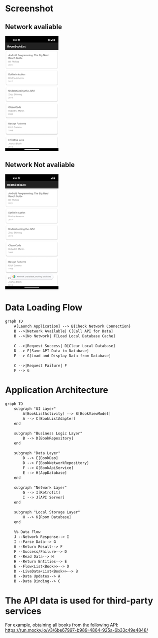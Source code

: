 # Screenshot

## Network avaliable
![Network avaliable](https://github.com/ladmini/RoomBookList/blob/main/screenshot/network_ok.png)

## Network Not avaliable
![Network Not avaliable](https://github.com/ladmini/RoomBookList/blob/main/screenshot/network_ng.png)

# Data Loading Flow

```mermaid
graph TD
    A[Launch Application] --> B{Check Network Connection}
    B -->|Network Available| C[Call API for Data]
    B -->|No Network| F[Load Local Database Cache]
    
    C -->|Request Success| D[Clear Local Database]
    D --> E[Save API Data to Database]
    E --> G[Load and Display Data from Database]
    
    C -->|Request Failure| F
    F --> G
```

# Application Architecture

```mermaid
graph TD
    subgraph "UI Layer"
        A[BookListActivity] --> B[BookViewModel]
        A --> C[BookListAdapter]
    end
    
    subgraph "Business Logic Layer"
        B --> D[BookRepository]
    end
    
    subgraph "Data Layer"
        D --> E[BookDao]
        D --> F[BookNetworkRepository]
        F --> G[BookApiService]
        E --> H[AppDatabase]
    end
    
    subgraph "Network Layer"
        G --> I[Retrofit]
        I --> J[API Server]
    end
    
    subgraph "Local Storage Layer"
        H --> K[Room Database]
    end
    
    %% Data Flow
    J --Network Response--> I
    I --Parse Data--> G
    G --Return Result--> F
    F --Success/Failure--> D
    K --Read Data--> H
    H --Return Entities--> E
    E --Flow<List<Book>>--> D
    D --LiveData<List<Book>>--> B
    B --Data Updates--> A
    B --Data Binding--> C
```

# The API data is used for third-party services
For example, obtaining all books from the following API:
https://run.mocky.io/v3/6be67997-b989-4864-925a-6b33c49e4848/